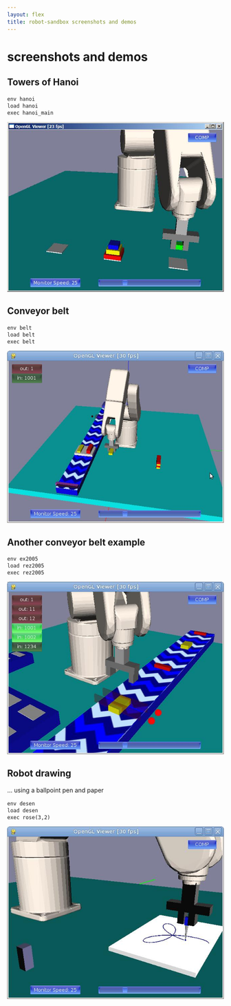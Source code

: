 ```yaml
---
layout: flex
title: robot-sandbox screenshots and demos
---
```


screenshots and demos
=====================

[belt1]: screenshot-conveyor-belt-1.jpg
[belt2]: screenshot-conveyor-belt-2.jpg
[draw-rose]: screenshot-robot-drawing-rose.jpg
[hanoi]: screenshot-hanoi-towers.jpg


Towers of Hanoi
---------------

    env hanoi
    load hanoi
    exec hanoi_main

![Robot solving Towers of Hanoi][hanoi]

Conveyor belt
-------------

    env belt
    load belt
    exec belt

![Conveyor belt demo 1][belt1]

Another conveyor belt example
-----------------------------
    env ex2005
    load rez2005
    exec rez2005

![Conveyor belt demo 2][belt2]


Robot drawing
-------------
... using a ballpoint pen and paper

    env desen
    load desen
    exec rose(3,2)

![Robot drawing a rose curve][draw-rose]

